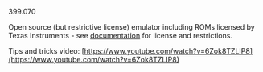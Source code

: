 399.070

Open source (but restrictive license) emulator including ROMs licensed by Texas Instruments - see [documentation](https://github.com/tursilion/classic99/raw/main/dist/Classic99%20Manual.pdf) for license and restrictions.

Tips and tricks video: [https://www.youtube.com/watch?v=6Zok8TZLIP8](https://www.youtube.com/watch?v=6Zok8TZLIP8)
